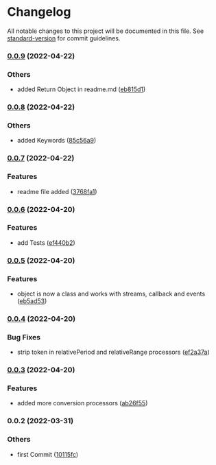 # Changelog

All notable changes to this project will be documented in this file. See [standard-version](https://github.com/conventional-changelog/standard-version) for commit guidelines.

### [0.0.9](https://bitbucket.org/ttessarolo/italian-human-to-date/branches/compare/v0.0.8%0Dv0.0.9) (2022-04-22)


### Others

* added Return Object in readme.md ([eb815d1](https://github.com/ttessarolo/italian-human-to-date/commits/eb815d16abae6d677cb3af6f2827c4407786a9ae))

### [0.0.8](https://bitbucket.org/ttessarolo/italian-human-to-date/branches/compare/v0.0.7%0Dv0.0.8) (2022-04-22)


### Others

* added Keywords ([85c56a9](https://github.com/ttessarolo/italian-human-to-date/commits/85c56a902ef9722f254bc91d7741c68c61f13cde))

### [0.0.7](https://bitbucket.org/ttessarolo/italian-human-to-date/branches/compare/v0.0.6%0Dv0.0.7) (2022-04-22)


### Features

* readme file added ([3768fa1](https://github.com/ttessarolo/italian-human-to-date/commits/3768fa1fa04134c40b4c4af4b9daf7d62f4a45d3))

### [0.0.6](https://bitbucket.org/ttessarolo/italian-human-to-date/branches/compare/v0.0.5%0Dv0.0.6) (2022-04-20)


### Features

* add Tests ([ef440b2](https://github.com/ttessarolo/italian-human-to-date/commits/ef440b239fc7c6e416624f7d451c16173edfb355))

### [0.0.5](https://bitbucket.org/ttessarolo/italian-human-to-date/branches/compare/v0.0.4%0Dv0.0.5) (2022-04-20)


### Features

* object is now a class and works with streams, callback and events ([eb5ad53](https://github.com/ttessarolo/italian-human-to-date/commits/eb5ad53f262ddb1eb6ba513b32e94a8fb9ec83d7))

### [0.0.4](https://bitbucket.org/ttessarolo/italian-human-to-date/branches/compare/v0.0.3%0Dv0.0.4) (2022-04-20)


### Bug Fixes

* strip token in relativePeriod and relativeRange processors ([ef2a37a](https://github.com/ttessarolo/italian-human-to-date/commits/ef2a37ab649251f5447117d9d30f6fef8cea24c1))

### [0.0.3](https://bitbucket.org/ttessarolo/italian-human-to-date/branches/compare/v0.0.2%0Dv0.0.3) (2022-04-20)


### Features

* added more conversion processors ([ab26f55](https://github.com/ttessarolo/italian-human-to-date/commits/ab26f552f16c9cfd27610246d27af5727d8e87a3))

### 0.0.2 (2022-03-31)


### Others

* first Commit ([10115fc](https://github.com/ttessarolo/italian-human-to-date/commits/10115fcf1266ef8bf6239eb8c42362f13c449408))
